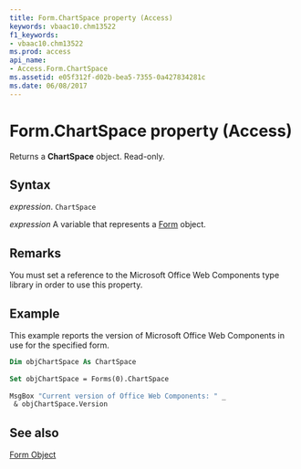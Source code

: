 ```yaml
---
title: Form.ChartSpace property (Access)
keywords: vbaac10.chm13522
f1_keywords:
- vbaac10.chm13522
ms.prod: access
api_name:
- Access.Form.ChartSpace
ms.assetid: e05f312f-d02b-bea5-7355-0a427834281c
ms.date: 06/08/2017
---
```



# Form.ChartSpace property (Access)

Returns a  **ChartSpace** object. Read-only.


## Syntax

_expression_. `ChartSpace`

_expression_ A variable that represents a [Form](Access.Form.md) object.


## Remarks

You must set a reference to the Microsoft Office Web Components type library in order to use this property.


## Example

This example reports the version of Microsoft Office Web Components in use for the specified form.


```vb
Dim objChartSpace As ChartSpace 
 
Set objChartSpace = Forms(0).ChartSpace 
 
MsgBox "Current version of Office Web Components: " _ 
 & objChartSpace.Version 

```


## See also


[Form Object](Access.Form.md)

